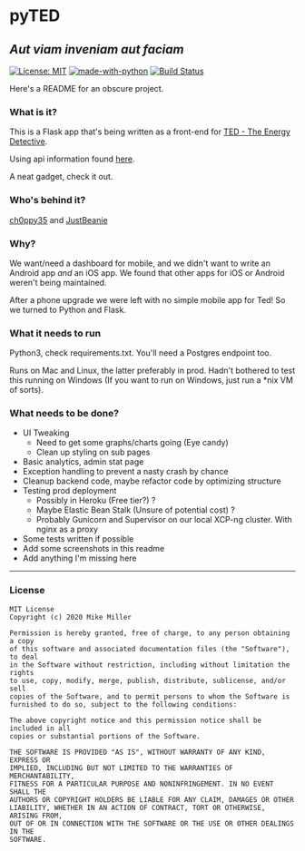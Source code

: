 # pyTED
## _Aut viam inveniam aut faciam_
[![License: MIT](https://img.shields.io/badge/License-MIT-blue.svg)](https://opensource.org/licenses/MIT)
[![made-with-python](https://img.shields.io/badge/Made%20with-Python-1f425f.svg)](https://www.python.org/)
[![Build Status](https://travis-ci.org/ch0ppy35/pyTed.svg?branch=dev)](https://travis-ci.org/ch0ppy35/pyTed)


Here's a README for an obscure project.   

### What is it?
This is a Flask app that's being written as a front-end for 
[TED - The Energy Detective](https://www.theenergydetective.com/). 

Using api information found [here](http://files.theenergydetective.com/docs/TED5000-API-R330.pdf).

A neat gadget, check it out.

### Who's behind it?
[ch0ppy35](https://github.com/ch0ppy35) and [JustBeanie](https://github.com/JustBeanie)

### Why?
We want/need a dashboard for mobile, and we didn't want to write an Android app _and_ an iOS app. 
We found that other apps for iOS or Android weren't being maintained. 

After a phone upgrade we were left with no simple mobile app for Ted!
So we turned to Python and Flask.

### What it needs to run
Python3, check requirements.txt.  You'll need a Postgres endpoint too.

Runs on Mac and Linux, the latter preferably in prod. 
Hadn't bothered to test this running on Windows (If you want to run on Windows, just run a *nix VM of sorts).

### What needs to be done?
- UI Tweaking
    - Need to get some graphs/charts going (Eye candy)
    - Clean up styling on sub pages
- Basic analytics, admin stat page
- Exception handling to prevent a nasty crash by chance
- Cleanup backend code, maybe refactor code by optimizing structure
- Testing prod deployment
    - Possibly in Heroku (Free tier?) ?
    - Maybe Elastic Bean Stalk (Unsure of potential cost) ?
    - Probably Gunicorn and Supervisor on our local XCP-ng cluster. With nginx as a proxy
- Some tests written if possible
- Add some screenshots in this readme
- Add anything I'm missing here

---

### License 
```
MIT License
Copyright (c) 2020 Mike Miller

Permission is hereby granted, free of charge, to any person obtaining a copy
of this software and associated documentation files (the "Software"), to deal
in the Software without restriction, including without limitation the rights
to use, copy, modify, merge, publish, distribute, sublicense, and/or sell
copies of the Software, and to permit persons to whom the Software is
furnished to do so, subject to the following conditions:

The above copyright notice and this permission notice shall be included in all
copies or substantial portions of the Software.

THE SOFTWARE IS PROVIDED "AS IS", WITHOUT WARRANTY OF ANY KIND, EXPRESS OR
IMPLIED, INCLUDING BUT NOT LIMITED TO THE WARRANTIES OF MERCHANTABILITY,
FITNESS FOR A PARTICULAR PURPOSE AND NONINFRINGEMENT. IN NO EVENT SHALL THE
AUTHORS OR COPYRIGHT HOLDERS BE LIABLE FOR ANY CLAIM, DAMAGES OR OTHER
LIABILITY, WHETHER IN AN ACTION OF CONTRACT, TORT OR OTHERWISE, ARISING FROM,
OUT OF OR IN CONNECTION WITH THE SOFTWARE OR THE USE OR OTHER DEALINGS IN THE
SOFTWARE.
```